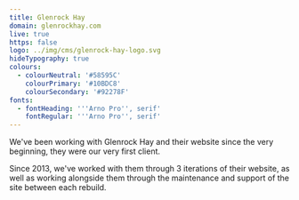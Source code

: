 ```yaml
---
title: Glenrock Hay
domain: glenrockhay.com
live: true
https: false
logo: ../img/cms/glenrock-hay-logo.svg
hideTypography: true
colours:
  - colourNeutral: '#58595C'
    colourPrimary: '#10BDC8'
    colourSecondary: '#92278F'
fonts:
  - fontHeading: '''Arno Pro'', serif'
    fontRegular: '''Arno Pro'', serif'
---
```


We've been working with Glenrock Hay and their website since the very beginning, they were our very first client.

Since 2013, we've worked with them through 3 iterations of their website, as well as working alongside them through the maintenance and support of the site between each rebuild.

